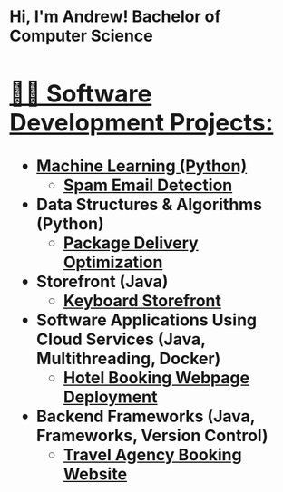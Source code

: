 <h1>Hi, I'm Andrew! Bachelor of Computer Science <br/><a href="https://github.com/Ash-Andrew"  <a href="https://www.linkedin.com/in/andrew-ashbaker-a2a954244/">

<h2>👨‍💻 Software Development Projects:</h2>

- <b>Machine Learning (Python)</b>
  - [Spam Email Detection](https://github.com/Ash-Andrew/Spam-Email-Detection/tree/main/SpamDetection)
- <b>Data Structures & Algorithms (Python)</b>
  - [Package Delivery Optimization](https://github.com/Ash-Andrew/Package-Delivery.git) <b>
- <b>Storefront (Java)</b>
  - [Keyboard Storefront](https://github.com/Ash-Andrew/Keyboard-Store-Page.git)
- <b>Software Applications Using Cloud Services (Java, Multithreading, Docker)</b>
  - [Hotel Booking Webpage Deployment](https://github.com/Ash-Andrew/Software-Applications-Using-Cloud-Services)
- <b>Backend Frameworks (Java, Frameworks, Version Control)</b>
  - [Travel Agency Booking Website](https://github.com/Ash-Andrew/Backend-Frameworks)






